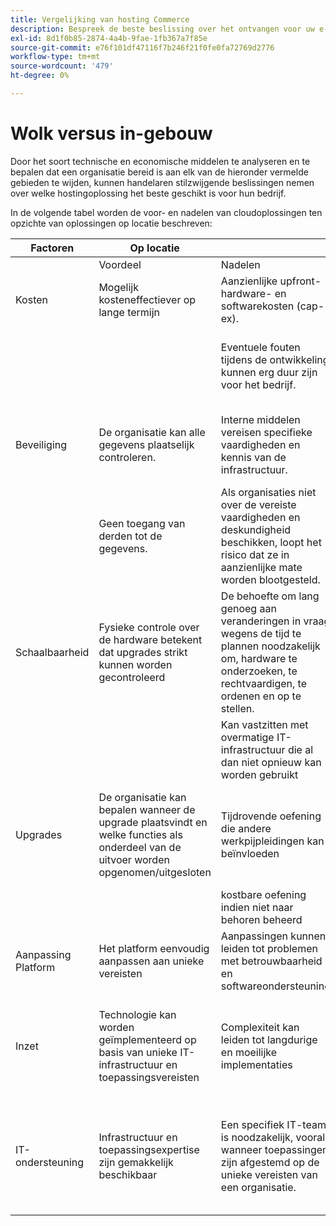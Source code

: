 ```yaml
---
title: Vergelijking van hosting Commerce
description: Bespreek de beste beslissing over het ontvangen voor uw e-commerceproject door deze vergelijkingslijst te herzien.
exl-id: 8d1f0b85-2874-4a4b-9fae-1fb367a7f85e
source-git-commit: e76f101df47116f7b246f21f0fe0fa72769d2776
workflow-type: tm+mt
source-wordcount: '479'
ht-degree: 0%

---
```


# Wolk versus in-gebouw

Door het soort technische en economische middelen te analyseren en te bepalen dat een organisatie bereid is aan elk van de hieronder vermelde gebieden te wijden, kunnen handelaren stilzwijgende beslissingen nemen over welke hostingoplossing het beste geschikt is voor hun bedrijf.

In de volgende tabel worden de voor- en nadelen van cloudoplossingen ten opzichte van oplossingen op locatie beschreven:

<table>
    <thead>
        <tr>
            <th>Factoren</th>
            <th>Op locatie</th>
            <th></th>
            <th>Wolk</th>
            <th></th>
        </tr>
    </thead>
    <tbody>
        <tr>
            <td></td>
            <td>Voordeel</td>
            <td>Nadelen</td>
            <td>Voordeel</td>
            <td>Nadelen</td>
        </tr>
        <tr>
            <td>Kosten</td>
            <td>Mogelijk kosteneffectiever op lange termijn</td>
            <td>Aanzienlijke upfront-hardware- en softwarekosten (cap-ex).</td>
            <td>Voorspelbare abonnementsprijzen.</td>
            <td>Er is een kostenprojectie op lange termijn nodig.</td>
        </tr>
        <tr>
            <td></td>
            <td></td>
            <td>Eventuele fouten tijdens de ontwikkeling kunnen erg duur zijn voor het bedrijf.</td>
            <td>De kosten kunnen worden begroot aan op-ex en geen voorafgaande hardware/software investering vereist.</td>
            <td>De licentiekosten kunnen de besparing op hardware verminderen</td>
        </tr>
        <tr>
            <td>Beveiliging</td>
            <td>De organisatie kan alle gegevens plaatselijk controleren.</td>
            <td>Interne middelen vereisen specifieke vaardigheden en kennis van de infrastructuur.</td>
            <td>Geavanceerde gegevensbeveiliging is beschikbaar en eenvoudig te beheren voor organisaties.</td>
            <td>Agressief door hackers</td>
        </tr>
        <tr>
            <td></td>
            <td>Geen toegang van derden tot de gegevens.</td>
            <td>Als organisaties niet over de vereiste vaardigheden en deskundigheid beschikken, loopt het risico dat ze in aanzienlijke mate worden blootgesteld.</td>
            <td></td>
            <td>Gegevens kunnen door derden worden geopend.</td>
        </tr>
        <tr>
            <td>Schaalbaarheid</td>
            <td>Fysieke controle over de hardware betekent dat upgrades strikt kunnen worden gecontroleerd</td>
            <td>De behoefte om lang genoeg aan veranderingen in vraag wegens de tijd te plannen noodzakelijk om, hardware te onderzoeken, te rechtvaardigen, te ordenen en op te stellen.</td>
            <td>Cloud-bronnen kunnen snel worden aangepast aan specifieke behoeften</td>
            <td>De kosten stijgen wanneer de cloudinfrastructuur onjuist wordt beheerd en niet correct wordt bijgehouden</td>
        </tr>
        <tr>
            <td></td>
            <td></td>
            <td>Kan vastzitten met overmatige IT-infrastructuur die al dan niet opnieuw kan worden gebruikt</td>
            <td></td>
            <td></td>
        </tr>
        <tr>
            <td>Upgrades</td>
            <td>De organisatie kan bepalen wanneer de upgrade plaatsvindt en welke functies als onderdeel van de uitvoer worden opgenomen/uitgesloten</td>
            <td>Tijdrovende oefening die andere werkpijpleidingen kan beïnvloeden</td>
            <td>Snelle en voordelige oefening met lage impact op andere werkstromen</td>
            <td>SaaS-provider beheert de upgrade en de organisatie is zich niet altijd bewust van de uiteindelijke uitvoer en de impact op de site</td>
        </tr>
        <tr>
            <td></td>
            <td></td>
            <td>kostbare oefening indien niet naar behoren beheerd</td>
            <td></td>
            <td></td>
        </tr>
        <tr>
            <td>Aanpassing Platform</td>
            <td>Het platform eenvoudig aanpassen aan unieke vereisten</td>
            <td>Aanpassingen kunnen leiden tot problemen met betrouwbaarheid en softwareondersteuning</td>
            <td>SaaS-platforms zijn vrij stabiel. Updates zijn iteratief en eenvoudig te beheren</td>
            <td>SaaS minimaliseert de capaciteit om het platform te wijzigen</td>
        </tr>
        <tr>
            <td>Inzet</td>
            <td>Technologie kan worden geïmplementeerd op basis van unieke IT-infrastructuur en toepassingsvereisten</td>
            <td>Complexiteit kan leiden tot langdurige en moeilijke implementaties</td>
            <td>SaaS is betrouwbaar en gemakkelijk om plaatsingen uit te voeren</td>
            <td>Normaal, wordt SaaS uitgevoerd aan een laagste gemeenschappelijke noemer, die soms beperkende functionaliteit kan veroorzaken</td>
        </tr>
        <tr>
            <td>IT-ondersteuning</td>
            <td>Infrastructuur en toepassingsexpertise zijn gemakkelijk beschikbaar</td>
            <td>Een specifiek IT-team is noodzakelijk, vooral wanneer toepassingen zijn afgestemd op de unieke vereisten van een organisatie.</td>
            <td>De voorzichtigheid van schaal inherent aan wolkenplaatsingen betekent dat de steun van IT meer met minder tijd en inspanning kan leiden.</td>
            <td>De leercurve voor de cloud is aanzienlijk en het personeel dat voldoende is opgeleid is duur</td>
        </tr>
    </tbody>
</table>
